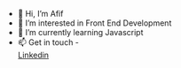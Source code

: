 - 👋 Hi, I’m Afif
- 👀 I’m interested in Front End Development 
- 🌱 I’m currently learning Javascript
- 📫 Get in touch -<br>
<a href="https://www.linkedin.com/in/afieif/" target="_blank">Linkedin</a>
<!---
AFIEIF/AFIEIF is a ✨ special ✨ repository because its `README.md` (this file) appears on your GitHub profile.
You can click the Preview link to take a look at your changes.
--->
